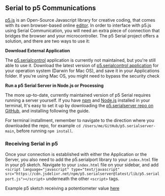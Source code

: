 ## Serial to p5 Communications

[p5.js](https://p5js.org/) is an Open-Source Javascript library for creative coding, that comes with its own browser-based online [editor](https://editor.p5js.org/). In order to interface with p5.js using Serial Communication, you will need an extra piece of connection that bridges the browser and your microcontroller. The p5 Serial project offers a solution, and there are two ways to use it:

**Download External Application**

The [p5.serialcontrol](https://github.com/p5-serial/p5.serialcontrol) application is currently not maintained, but you're still able to use it. Download the latest version of [p5.serialcontrol application](https://github.com/p5-serial/p5.serialcontrol/releases) for your operation system (Darwin for Mac OS), and save it in your Applications folder. If you're using Mac OS, you might need to bypass the security check

**Run a p5 Serial Server in Node.js or Processing**

The more up-to-date, currently maintained version of p5 Serial requires running a server yourself. If you have [npm](https://www.npmjs.com/package/npm) and [Node.js](https://nodejs.org/en/) installed in your terminal, It's easy to set it up by downloading the [p5.serialserver repo on GitHub](https://github.com/p5-serial/p5.serialserver), and installing following the guide.

For terminal installment, remember to navigate to the direction where you downloaded the repo, for example `cd /Users/me/GitHub/p5.serialserver-main`, before running `npm install`.

### Receiving Serial in p5

Once your connection is established with either the Application or the Server, you also need to add the p5.serialport library to your `index.html` file in your p5 sketch. Navigate to your `index.html` file on your sidebar, and add `<script language="javascript" type="text/javascript" src="https://cdn.jsdelivr.net/npm/p5.serialserver@latest/lib/p5.serialport.js"></script>` underneath the other `<script>` tags.

Example p5 sketch receiving a potentiometer value [here](https://editor.p5js.org/sandpills/sketches/t49l_Pl9i)
